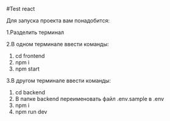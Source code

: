 #Test react

Для запуска проекта вам понадобится:

1.Разделить терминал 

2.В одном терминале ввести команды: 

  1. cd frontend
  2. npm i
  3. npm start

3.В другом терминале ввести команды: 

  1. cd backend
  2. В папке backend переименовать файл .env.sample в .env
  3. npm i 
  4. npm run dev  
